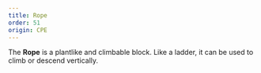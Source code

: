 ```yaml
---
title: Rope
order: 51
origin: CPE
---
```


The **Rope** is a plantlike and climbable block. Like a ladder, it can be used to climb or descend vertically.
